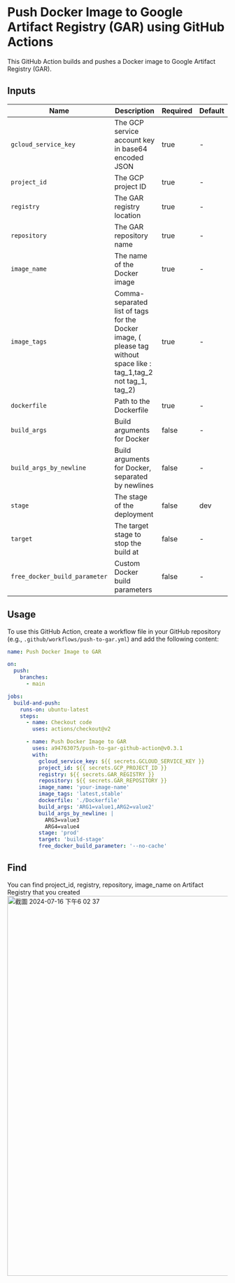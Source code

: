 # Push Docker Image to Google Artifact Registry (GAR) using GitHub Actions

This GitHub Action builds and pushes a Docker image to Google Artifact Registry (GAR).

## Inputs

| Name                     | Description                                           | Required | Default |
|--------------------------|-------------------------------------------------------|----------|---------|
| `gcloud_service_key`     | The GCP service account key in base64 encoded JSON    | true     | -       |
| `project_id`             | The GCP project ID                                    | true     | -       |
| `registry`               | The GAR registry location                             | true     | -       |
| `repository`             | The GAR repository name                               | true     | -       |
| `image_name`             | The name of the Docker image                          | true     | -       |
| `image_tags`             | Comma-separated list of tags for the Docker image, ( please tag without space like : tag_1,tag_2 not tag_1, tag_2)     | true     | -       |
| `dockerfile`             | Path to the Dockerfile                                | true     | -       |
| `build_args`             | Build arguments for Docker                            | false    | -       |
| `build_args_by_newline`  | Build arguments for Docker, separated by newlines     | false    | -       |
| `stage`                  | The stage of the deployment                           | false    | dev     |
| `target`                 | The target stage to stop the build at                 | false    | -       |
| `free_docker_build_parameter` | Custom Docker build parameters                  | false    | -       |

## Usage

To use this GitHub Action, create a workflow file in your GitHub repository (e.g., `.github/workflows/push-to-gar.yml`) and add the following content:

```yaml
name: Push Docker Image to GAR

on:
  push:
    branches:
      - main

jobs:
  build-and-push:
    runs-on: ubuntu-latest
    steps:
      - name: Checkout code
        uses: actions/checkout@v2

      - name: Push Docker Image to GAR
        uses: a94763075/push-to-gar-github-action@v0.3.1
        with:
          gcloud_service_key: ${{ secrets.GCLOUD_SERVICE_KEY }}
          project_id: ${{ secrets.GCP_PROJECT_ID }}
          registry: ${{ secrets.GAR_REGISTRY }}
          repository: ${{ secrets.GAR_REPOSITORY }}
          image_name: 'your-image-name'
          image_tags: 'latest,stable'
          dockerfile: './Dockerfile'
          build_args: 'ARG1=value1,ARG2=value2'
          build_args_by_newline: |
            ARG3=value3
            ARG4=value4
          stage: 'prod'
          target: 'build-stage'
          free_docker_build_parameter: '--no-cache'
```

## Find

You can find project_id, registry, repository, image_name on Artifact Registry that you created
<img width="867" alt="截圖 2024-07-16 下午6 02 37" src="https://github.com/user-attachments/assets/818d5781-f97d-43d1-8d73-151a85460b4c">
